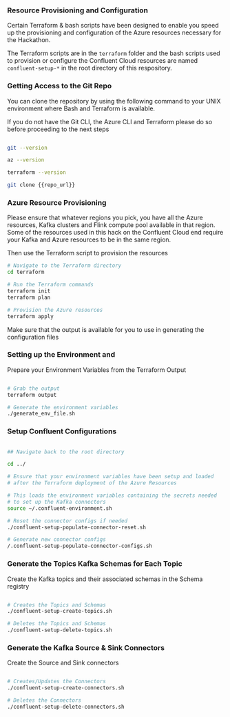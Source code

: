 ### Resource Provisioning and Configuration

Certain Terraform & bash scripts have been designed to enable you speed up the provisioning and configuration of the Azure resources necessary for the Hackathon.

The Terraform scripts are in the `terraform` folder and the bash scripts used to provision or configure the Confluent Cloud resources are named `confluent-setup-*` in the root directory of this respository.

### Getting Access to the Git Repo

You can clone the repository by using the following command to your UNIX environment where Bash and Terraform is available.

If you do not have the Git CLI, the Azure CLI and Terraform please do so before proceeding to the next steps

```bash

git --version

az --version

terraform --version

git clone {{repo_url}}

```

### Azure Resource Provisioning

Please ensure that whatever regions you pick, you have all the Azure resources, Kafka clusters and Flink compute pool available in that region. Some of the resources used in this hack on the Confluent Cloud end require your Kafka and Azure resources to be in the same region.

Then use the Terraform script to provision the resources

```bash
# Navigate to the Terraform directory
cd terraform

# Run the Terraform commands
terraform init
terraform plan

# Provision the Azure resources
terraform apply

```

Make sure that the output is available for you to use in generating the configuration files



### Setting up the Environment and 

Prepare your Environment Variables from the Terraform Output

```bash

# Grab the output
terraform output

# Generate the environment variables
./generate_env_file.sh

```

### Setup Confluent Configurations

```bash

## Navigate back to the root directory

cd ../

# Ensure that your environment variables have been setup and loaded 
# after the Terraform deployment of the Azure Resources

# This loads the environment variables containing the secrets needed 
# to set up the Kafka connectors
source ~/.confluent-environment.sh

# Reset the connector configs if needed
./confluent-setup-populate-connector-reset.sh

# Generate new connector configs
/.confluent-setup-populate-connector-configs.sh

```


### Generate the Topics Kafka Schemas for Each Topic

Create the Kafka topics and their associated schemas in the Schema registry

```bash

# Creates the Topics and Schemas
./confluent-setup-create-topics.sh

# Deletes the Topics and Schemas
./confluent-setup-delete-topics.sh

```


### Generate the Kafka Source & Sink Connectors

Create the Source and Sink connectors

```bash

# Creates/Updates the Connectors
./confluent-setup-create-connectors.sh

# Deletes the Connectors
./confluent-setup-delete-connectors.sh

```

